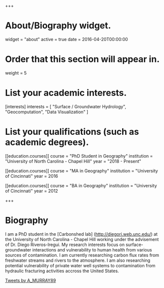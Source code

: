 +++
# About/Biography widget.
widget = "about"
active = true
date = 2016-04-20T00:00:00

# Order that this section will appear in.
weight = 5

# List your academic interests.
[interests]
  interests = [
    "Surface / Groundwater Hydrology",
    "Geocomputation",
    "Data Visualization"
  ]

# List your qualifications (such as academic degrees).
[[education.courses]]
  course = "PhD Student in Geography"
  institution = "University of North Carolina - Chapel Hill"
  year = "2018 - Present"

[[education.courses]]
  course = "MA in Geography"
  institution = "University of Cincinnati"
  year = 2016

[[education.courses]]
  course = "BA in Geography"
  institution = "University of Cincinnati"
  year = 2012
 
+++

# Biography

I am a PhD student in the [Carbonshed lab] (http://diegori.web.unc.edu/) at the University of North Carolina - Chapel Hill working
under the advisement of Dr. Diego Riveros-Iregui. My research interests focus on surface-groundwater interactions
and vulnerability to human health from various sources of contamination. I am currently researching carbon flux
rates from freshwater streams and rivers to the atmosphere. I am also researching potential vulnerability of private water well
systems to contamination from hydraulic fracturing activities accross the United States.

<a class="twitter-timeline" data-width="600" data-height="400" href="https://twitter.com/A_MURRAY89?ref_src=twsrc%5Etfw">Tweets by A_MURRAY89</a> <script async src="https://platform.twitter.com/widgets.js" charset="utf-8"></script>

